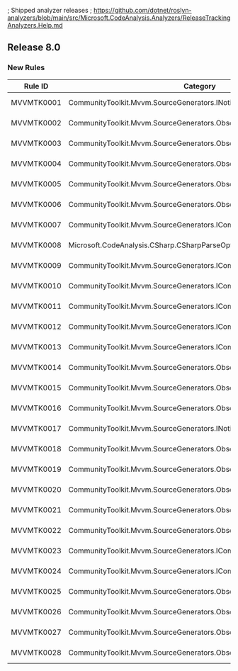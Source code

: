 ﻿; Shipped analyzer releases
; https://github.com/dotnet/roslyn-analyzers/blob/main/src/Microsoft.CodeAnalysis.Analyzers/ReleaseTrackingAnalyzers.Help.md

## Release 8.0

### New Rules

Rule ID | Category | Severity | Notes
--------|----------|----------|-------
MVVMTK0001 | CommunityToolkit.Mvvm.SourceGenerators.INotifyPropertyChangedGenerator | Error | See https://aka.ms/mvvmtoolkit/error
MVVMTK0002 | CommunityToolkit.Mvvm.SourceGenerators.ObservableObjectGenerator | Error | See https://aka.ms/mvvmtoolkit/error
MVVMTK0003 | CommunityToolkit.Mvvm.SourceGenerators.ObservableObjectGenerator | Error | See https://aka.ms/mvvmtoolkit/error
MVVMTK0004 | CommunityToolkit.Mvvm.SourceGenerators.ObservableRecipientGenerator | Error | See https://aka.ms/mvvmtoolkit/error
MVVMTK0005 | CommunityToolkit.Mvvm.SourceGenerators.ObservableRecipientGenerator | Error | See https://aka.ms/mvvmtoolkit/error
MVVMTK0006 | CommunityToolkit.Mvvm.SourceGenerators.ObservablePropertyGenerator | Error | See https://aka.ms/mvvmtoolkit/error
MVVMTK0007 | CommunityToolkit.Mvvm.SourceGenerators.ICommandGenerator | Error | See https://aka.ms/mvvmtoolkit/error
MVVMTK0008 | Microsoft.CodeAnalysis.CSharp.CSharpParseOptions | Error | See https://aka.ms/mvvmtoolkit/error
MVVMTK0009 | CommunityToolkit.Mvvm.SourceGenerators.ICommandGenerator | Error | See https://aka.ms/mvvmtoolkit/error
MVVMTK0010 | CommunityToolkit.Mvvm.SourceGenerators.ICommandGenerator | Error | See https://aka.ms/mvvmtoolkit/error
MVVMTK0011 | CommunityToolkit.Mvvm.SourceGenerators.ICommandGenerator | Error | See https://aka.ms/mvvmtoolkit/error
MVVMTK0012 | CommunityToolkit.Mvvm.SourceGenerators.ICommandGenerator | Error | See https://aka.ms/mvvmtoolkit/error
MVVMTK0013 | CommunityToolkit.Mvvm.SourceGenerators.ICommandGenerator | Error | See https://aka.ms/mvvmtoolkit/error
MVVMTK0014 | CommunityToolkit.Mvvm.SourceGenerators.ObservablePropertyGenerator | Error | See https://aka.ms/mvvmtoolkit/error
MVVMTK0015 | CommunityToolkit.Mvvm.SourceGenerators.ObservablePropertyGenerator | Error | See https://aka.ms/mvvmtoolkit/error
MVVMTK0016 | CommunityToolkit.Mvvm.SourceGenerators.ObservablePropertyGenerator | Error | See https://aka.ms/mvvmtoolkit/error
MVVMTK0017 | CommunityToolkit.Mvvm.SourceGenerators.INotifyPropertyChangedGenerator | Error | See https://aka.ms/mvvmtoolkit/error
MVVMTK0018 | CommunityToolkit.Mvvm.SourceGenerators.ObservableObjectGenerator | Error | See https://aka.ms/mvvmtoolkit/error
MVVMTK0019 | CommunityToolkit.Mvvm.SourceGenerators.ObservablePropertyGenerator | Error | See https://aka.ms/mvvmtoolkit/error
MVVMTK0020 | CommunityToolkit.Mvvm.SourceGenerators.ObservablePropertyGenerator | Error | See https://aka.ms/mvvmtoolkit/error
MVVMTK0021 | CommunityToolkit.Mvvm.SourceGenerators.ObservableRecipientGenerator | Error | See https://aka.ms/mvvmtoolkit/error
MVVMTK0022 | CommunityToolkit.Mvvm.SourceGenerators.ObservablePropertyGenerator | Error | See https://aka.ms/mvvmtoolkit/error
MVVMTK0023 | CommunityToolkit.Mvvm.SourceGenerators.ICommandGenerator | Error | See https://aka.ms/mvvmtoolkit/error
MVVMTK0024 | CommunityToolkit.Mvvm.SourceGenerators.ICommandGenerator | Error | See https://aka.ms/mvvmtoolkit/error
MVVMTK0025 | CommunityToolkit.Mvvm.SourceGenerators.ObservablePropertyGenerator | Error | See https://aka.ms/mvvmtoolkit/error
MVVMTK0026 | CommunityToolkit.Mvvm.SourceGenerators.ObservablePropertyGenerator | Error | See https://aka.ms/mvvmtoolkit/error
MVVMTK0027 | CommunityToolkit.Mvvm.SourceGenerators.ObservablePropertyGenerator | Error | See https://aka.ms/mvvmtoolkit/error
MVVMTK0028 | CommunityToolkit.Mvvm.SourceGenerators.ObservablePropertyGenerator | Error | See https://aka.ms/mvvmtoolkit/error
